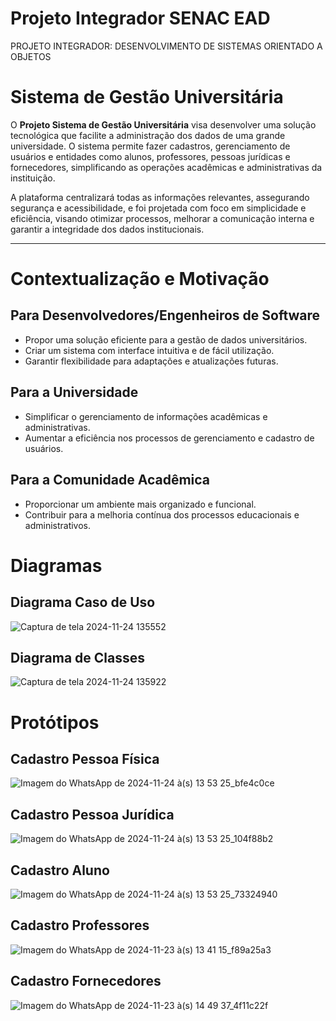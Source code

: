 # Projeto Integrador SENAC EAD
PROJETO INTEGRADOR: DESENVOLVIMENTO DE SISTEMAS ORIENTADO A OBJETOS

# Sistema de Gestão Universitária

O **Projeto Sistema de Gestão Universitária** visa desenvolver uma solução tecnológica que facilite a administração dos dados de uma grande universidade. O sistema permite fazer cadastros, gerenciamento de usuários e entidades como alunos, professores, pessoas jurídicas e fornecedores, simplificando as operações acadêmicas e administrativas da instituição.

A plataforma centralizará todas as informações relevantes, assegurando segurança e acessibilidade, e foi projetada com foco em simplicidade e eficiência, visando otimizar processos, melhorar a comunicação interna e garantir a integridade dos dados institucionais.


---


# Contextualização e Motivação

## Para Desenvolvedores/Engenheiros de Software
- Propor uma solução eficiente para a gestão de dados universitários.
- Criar um sistema com interface intuitiva e de fácil utilização.
- Garantir flexibilidade para adaptações e atualizações futuras.

## Para a Universidade
- Simplificar o gerenciamento de informações acadêmicas e administrativas.
- Aumentar a eficiência nos processos de gerenciamento e cadastro de usuários.

## Para a Comunidade Acadêmica
- Proporcionar um ambiente mais organizado e funcional.
- Contribuir para a melhoria contínua dos processos educacionais e administrativos.


# Diagramas

## Diagrama Caso de Uso

![Captura de tela 2024-11-24 135552](https://github.com/user-attachments/assets/1e3937e6-b94e-4966-843f-66f9c48f394d)

## Diagrama de Classes

![Captura de tela 2024-11-24 135922](https://github.com/user-attachments/assets/e16913d0-8ead-403d-9b00-f4ce0da4eb84)


# Protótipos

## Cadastro Pessoa Física

![Imagem do WhatsApp de 2024-11-24 à(s) 13 53 25_bfe4c0ce](https://github.com/user-attachments/assets/d876958b-9003-4363-b4fe-201af4b70321)

## Cadastro Pessoa Jurídica

![Imagem do WhatsApp de 2024-11-24 à(s) 13 53 25_104f88b2](https://github.com/user-attachments/assets/ba6d2a00-990d-4412-9eb4-685ba6cb6229)

## Cadastro Aluno

![Imagem do WhatsApp de 2024-11-24 à(s) 13 53 25_73324940](https://github.com/user-attachments/assets/66b96adc-0e8f-416a-ad47-bc56004beab1)

## Cadastro Professores

![Imagem do WhatsApp de 2024-11-23 à(s) 13 41 15_f89a25a3](https://github.com/user-attachments/assets/19e4480e-7faf-4569-a07b-9da561e2244b)

## Cadastro Fornecedores

![Imagem do WhatsApp de 2024-11-23 à(s) 14 49 37_4f11c22f](https://github.com/user-attachments/assets/b0dca0d0-35b1-4617-b052-8b5d8beb4cc5)


